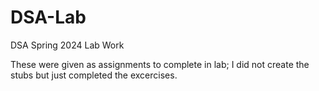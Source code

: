 # DSA-Lab
DSA Spring 2024 Lab Work

These were given as assignments to complete in lab; I did not create the stubs but just completed the excercises.
